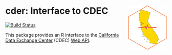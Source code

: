 # cder: Interface to CDEC <a href='https://github.com/mkoohafkan/cder'><img src='man/figures/logo.png' align="right" height="139" /></a>

[![Build Status](https://travis-ci.org/mkoohafkan/cder.svg?branch=master)](https://travis-ci.org/mkoohafkan/cimir)

This package provides an R interface to the 
[California Data Exchange Center](https://cdec.water.ca.gov/)
(CDEC) [Web API](https://cdec.water.ca.gov/dynamicapp/wsSensorData). 


